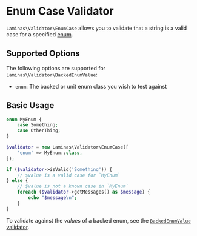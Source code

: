# Enum Case Validator

`Laminas\Validator\EnumCase` allows you to validate that a string is a valid case for a specified [enum](https://www.php.net/manual/language.enumerations.php).

## Supported Options

The following options are supported for `Laminas\Validator\BackedEnumValue`:

- `enum`: The backed or unit enum class you wish to test against

## Basic Usage

```php
enum MyEnum {
    case Something;
    case OtherThing;
}

$validator = new Laminas\Validator\EnumCase([
    'enum' => MyEnum::class,
]);

if ($validator->isValid('Something')) {
    // $value is a valid case for `MyEnum`
} else {
    // $value is not a known case in `MyEnum`
    foreach ($validator->getMessages() as $message) {
        echo "$message\n";
    }
}
```

To validate against the _values_ of a backed enum, see the [`BackedEnumValue` validator](backed-enum-value.md).
